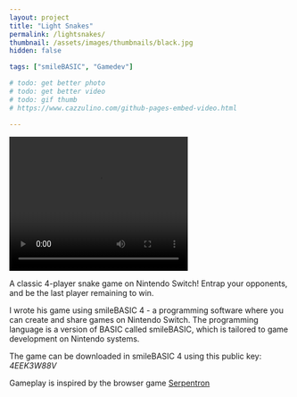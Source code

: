 ```yaml
---
layout: project
title: "Light Snakes"
permalink: /lightsnakes/
thumbnail: /assets/images/thumbnails/black.jpg
hidden: false

tags: ["smileBASIC", "Gamedev"]

# todo: get better photo
# todo: get better video
# todo: gif thumb
# https://www.cazzulino.com/github-pages-embed-video.html

---
```


<video width="320" height="240" controls>
  <source type="video/type" src="docs/assets/videos/LightSnakesDemo.mp4">
Your browser does not support the video tag.
</video>

A classic 4-player snake game on Nintendo Switch!
Entrap your opponents, and be the last player remaining to win.

I wrote his game using smileBASIC 4 - a programming software where you can create and share games on Nintendo Switch. 
The programming language is a version of BASIC called smileBASIC, which is tailored to game development on Nintendo systems.

The game can be downloaded in smileBASIC 4 using this public key: <em>4EEK3W88V</em>

Gameplay is inspired by the browser game <a href="https://www.games1729.com/serpentron/">Serpentron</a>